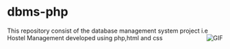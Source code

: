 # dbms-php
This repository consist of  the database management system project i.e Hostel Management developed using  php,html and css 
<img align="right" alt="GIF" src="https://github.com/SAMYAKLJAIN/dbms-php/blob/master/page%20images/home1.png" />
